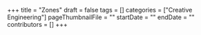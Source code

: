+++
title = "Zones"
draft = false
tags = []
categories = ["Creative Engineering"]
pageThumbnailFile = ""
startDate = ""
endDate = ""
contributors = []
+++
